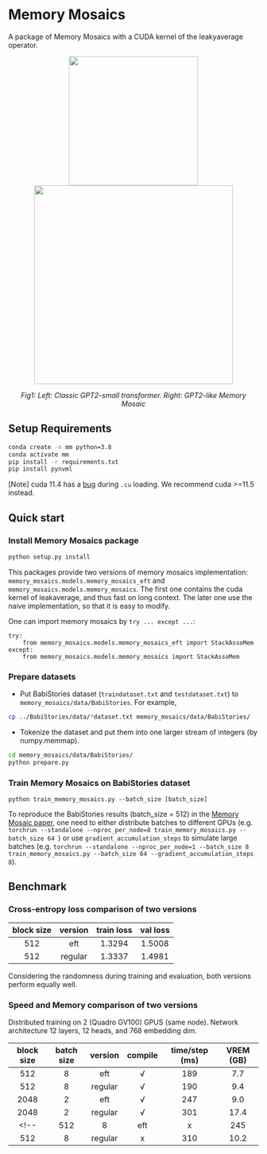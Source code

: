 # Memory Mosaics 

A package of Memory Mosaics with a CUDA kernel of the leakyaverage operator. 

<p align="center">
<image src="figure/gpt2.png" width="260" />
<image src="figure/gpt2-like-mosaic.png" width="400" />
</p>

<p align="center">
<em>
Fig1: Left: Classic GPT2-small transformer. Right: GPT2-like Memory Mosaic
</em>
</p>


## Setup Requirements


```bash
conda create -n mm python=3.8
conda activate mm 
pip install -r requirements.txt
pip install pynvml
```
[Note] cuda 11.4 has a [bug](https://forums.developer.nvidia.com/t/cuda-11-5-samples-throw-multiple-error-attribute-malloc-does-not-take-arguments/192750) during `.cu` loading. We recommend cuda >=11.5 instead.   

## Quick start

### Install Memory Mosaics package

```sh 
python setup.py install 
```


This packages provide two versions of memory mosaics implementation: `memory_mosaics.models.memory_mosaics_eft` and `memory_mosaics.models.memory_mosaics`. The first one contains the cuda kernel of leakaverage, and thus fast on long context. The later one use the naive implementation, so that it is easy to modify. 


One can import memory mosaics by  `try ... except ...`:
```
try:
	from memory_mosaics.models.memory_mosaics_eft import StackAssoMem
except:
	from memory_mosaics.models.memory_mosaics import StackAssoMem
```

### Prepare datasets

* Put BabiStories dataset (`traindataset.txt` and `testdataset.txt`) to `memory_mosaics/data/BabiStories`. For example,

```sh
cp ../BabiStories/data/*dataset.txt memory_mosaics/data/BabiStories/
```

* Tokenize the dataset and put them into one larger stream of integers (by numpy.memmap). 

```sh
cd memory_mosaics/data/BabiStories/
python prepare.py
```

### Train Memory Mosaics on BabiStories dataset 

```
python train_memory_mosaics.py --batch_size [batch_size]
```

To reproduce the BabiStories results (batch_size = 512) in the [Memory Mosaic paper](https://arxiv.org/abs/2405.06394), one need to either distribute batches to different GPUs (e.g. `torchrun --standalone --nproc_per_node=8 train_memory_mosaics.py --batch_size 64 `) or 
use `gradient_accumulation_steps` to simulate large batches (e.g. `torchrun --standalone --nproc_per_node=1 --batch_size 8 train_memory_mosaics.py --batch_size 64 --gradient_accumulation_steps 8`). 



## Benchmark  

### Cross-entropy loss comparison of two versions

|block size |version|train loss| val loss| 
|:-------:|:-------:|:-------:|:-------:|
|512 |eft| 1.3294  | 1.5008 |
|512 |regular| 1.3337  | 1.4981 |

Considering the randomness during training and evaluation, both versions perform equally well. 

### Speed and Memory comparison of two versions

Distributed training on 2 (Quadro GV100) GPUS (same node). Network architecture 12 layers, 12 heads, and 768 embedding dim. 

<!-- ```
torchrun --standalone --nproc_per_node=2 train_memory_mosaics.py --compile [True/False] --v_fe_type linearconv
``` -->

|block size|batch size |version|compile| time/step (ms)| VREM (GB) | 
|:-------:|:-------:|:-------:|:-------:|:-------:|:-------:|
|512 |8|eft|√| 189  | 7.7 |
|512 |8|regular|√| 190  | 9.4 |
|2048|2| eft| √ | 247 | 9.0 | 
|2048|2| regular| √ | 301 | 17.4|
<!-- |512 |8|eft|x| 245  | 7.7 |
|512 |8|regular|x| 310  | 10.2| -->




<!-- ### Speed and Memory on larger MM

```
torchrun --standalone --nproc_per_node=2 train_memory_mosaics.py --compile [True/False] --v_fe_type lowrlinearconv
```

|block size|batch size |#params |#layer|#head| #dim| version|compile| time/step (ms)| VREM (GB) | 
|:-------:|:-------:|:-------:|:-------:|:-------:|:-------:|:-------:|:-------:|:-------:|:-------:|
|1024| 1| 354M | 24 |16| 1024|eft|√| 254|9.1|
|1024| 1| 756M | 24 |16| 1536|eft|√| 439|16.2|
|2048| 1| 354M | 24 |16| 1024|eft|√| 415|12.9|

 -->
